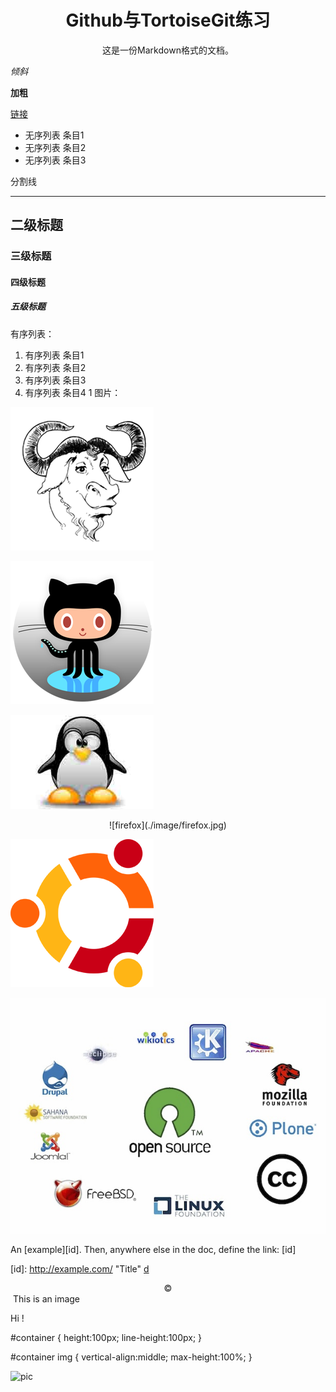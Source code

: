 # <center>Github与TortoiseGit练习</center>

<center>这是一份Markdown格式的文档。</center>

 *倾斜* 

**加粗** 

[链接](https://github.com/JiapengLi/GitTutorialPractice)
 
- 无序列表 条目1
- 无序列表 条目2
- 无序列表 条目3

分割线

----------

## 二级标题 ##

### 三级标题 ###

#### 四级标题 ####

##### 五级标题  #####

有序列表：

1. 有序列表 条目1
1. 有序列表 条目2
1. 有序列表 条目3
1. 有序列表 条目4
	1
图片：

![gerwinski-gnu-head](./image/gerwinski-gnu-head.png)

![octocat](./image/octocat_fluid.png)

![linux](./image/linux.jpg)

<center>![firefox](./image/firefox.jpg)</center>

![ubuntu](./image/ubuntu-logo.png)

![opensoucre](./image/opensource.jpg)

An [example][id]. Then, anywhere
else in the doc, define the link: [id]

[id]: http://example.com/  "Title" [d]

[d]: "dni"

<center>&copy;</center>

<html>
<div id="container">
    <img />
    This is an image
</div>

Hi !

#container {
    height:100px;
    line-height:100px;
}

#container img {
    vertical-align:middle;
    max-height:100%;
}
</html>

![pic](http://images.cnblogs.com/cnblogs_com/yuphone/WindowsLiveWriter/WPS.WPS_9447/20091203_664a28d924aa98b14d99w6W6tgaSkfwe_thumb.gif)